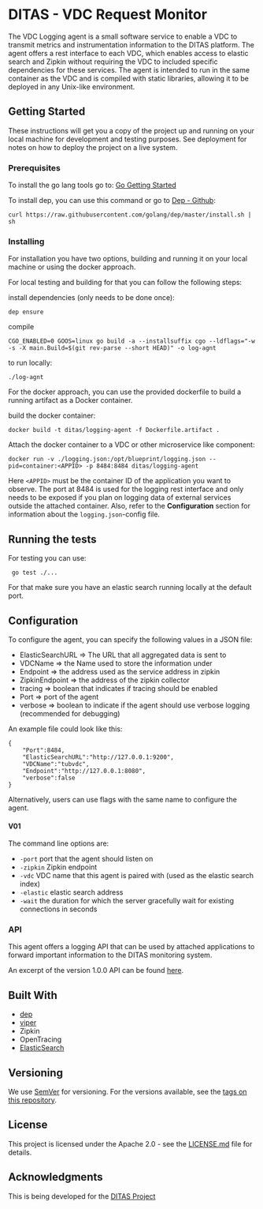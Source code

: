 # DITAS - VDC Request Monitor

The VDC Logging agent is a small software service to enable a VDC to transmit metrics and instrumentation information to the DITAS platform.
The agent offers a rest interface to each VDC, which enables access to elastic search and Zipkin without requiring the VDC to included specific dependencies for these services.
The agent is intended to run in the same container as the VDC and is compiled with static libraries, allowing it to be deployed in any Unix-like environment.

## Getting Started

These instructions will get you a copy of the project up and running on your local machine for development and testing purposes. See deployment for notes on how to deploy the project on a live system.

### Prerequisites

To install the go lang tools go to: [Go Getting Started](https://golang.org/doc/install)


To install dep, you can use this command or go to [Dep - Github](https://github.com/golang/dep):
```
curl https://raw.githubusercontent.com/golang/dep/master/install.sh | sh
```

### Installing

For installation you have two options, building and running it on your local machine or using the docker approach.

For local testing and building for that you can follow the following steps:

install dependencies (only needs to be done once):

```
dep ensure
```

compile
```
CGO_ENABLED=0 GOOS=linux go build -a --installsuffix cgo --ldflags="-w -s -X main.Build=$(git rev-parse --short HEAD)" -o log-agnt
```

to run locally:
```
./log-agnt
```

For the docker approach, you can use the provided dockerfile to build a running artifact as a Docker container.

build the docker container:
```
docker build -t ditas/logging-agent -f Dockerfile.artifact . 
```

Attach the docker container to a VDC or other microservice like component:
```
docker run -v ./logging.json:/opt/blueprint/logging.json --pid=container:<APPID> -p 8484:8484 ditas/logging-agent 
```
Here `<APPID>` must be the container ID of the application you want to observe. The port at 8484 is used for the logging rest interface and only needs to be exposed if you plan on logging data of external services outside the attached container. Also, refer to the **Configuration** section for information about the `logging.json`-config file.

## Running the tests

For testing you can use:
```
 go test ./...
```

For that make sure you have an elastic search running locally at the default port. 


## Configuration
To configure the agent, you can specify the following values in a JSON file:
 * ElasticSearchURL => The URL that all aggregated data is sent to
 * VDCName => the Name used to store the information under
 * Endpoint => the address used as the service address in zipkin
 * ZipkinEndpoint => the address of the zipkin collector
 * tracing => boolean that indicates if tracing should be enabled 
 * Port => port of the agent
 * verbose => boolean to indicate if the agent should use verbose logging (recommended for debugging)

An example file could look like this:
```
{
    "Port":8484,
    "ElasticSearchURL":"http://127.0.0.1:9200",
    "VDCName":"tubvdc",
    "Endpoint":"http://127.0.0.1:8080",
    "verbose":false
}
```

Alternatively, users can use flags with the same name to configure the agent.

#### V01
The command line options are:
 - ``-port`` port that the agent should listen on
 - ``-zipkin`` Zipkin endpoint 
 - ``-vdc``  VDC name that this agent is paired with (used as the elastic search index)
 - ``-elastic`` elastic search address
 - ``-wait`` the duration for which the server gracefully wait for existing connections in seconds

### API
This agent offers a logging API that can be used by attached applications to forward important information to the DITAS monitoring system.

An excerpt of the version 1.0.0 API can be found [here](https://github.com/DITAS-Project/VDC-Logging-Agent/blob/master/api/swagger.v1.yml). 

## Built With

* [dep](https://github.com/golang/dep)
* [viper](https://github.com/spf13/viper)
* Zipkin
* OpenTracing
* [ElasticSearch](https://www.elastic.co/)

## Versioning

We use [SemVer](http://semver.org/) for versioning. For the versions available, see the [tags on this repository](https://github.com/your/project/tags). 

## License

This project is licensed under the Apache 2.0 - see the [LICENSE.md](LICENSE.md) file for details.

## Acknowledgments

This is being developed for the [DITAS Project](https://www.ditas-project.eu/)
